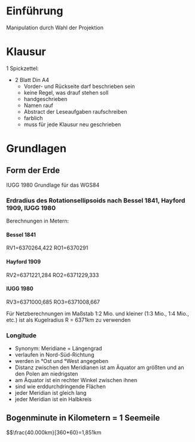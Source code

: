 # Einführung

Manipulation durch Wahl der Projektion

# Klausur
1 Spickzettel:
* 2 Blatt Din A4
	* Vorder- und Rückseite darf beschrieben sein
	* keine Regel, was drauf stehen soll
	* handgeschrieben
	* Namen rauf
	* Abstract der Leseaufgaben raufschreiben
	* farblich
	* muss für jede Klausur neu geschrieben

# Grundlagen
## Form der Erde

IUGG 1980 Grundlage für das WGS84

### Erdradius des Rotationsellipsoids nach Bessel 1841, Hayford 1909, IUGG 1980

Berechnungen in Metern:

#### Bessel 1841

RV1=6370264,422
RO1=6370291


#### Hayford 1909

RV2=6371221,284
RO2=6371229,333


#### IUGG 1980

RV3=6371000,685
RO3=6371008,667


Für Netzberechnungen im Maßstab 1:2 Mio. und kleiner (1:3 Mio., 1:4 Mio., etc.) ist als Kugelradius R = 6371km zu verwenden


### Longitude
* Synonym: Meridiane = Längengrad
* verlaufen in Nord-Süd-Richtung
* werden in °Ost und °West angegeben
* Distanz zwischen den Meridianen ist am Äquator am größten und an den Polen am niedrigsten
* am Äquator ist ein rechter Winkel zwischen ihnen
* sind wie erddurchdringende Flächen
* jeder Meridian ist gleich lang
* jeder Meridian ist ein Halbkreis

## Bogenminute in Kilometern = 1 Seemeile
$$\frac{40.000km}[360*60}=1,851km
